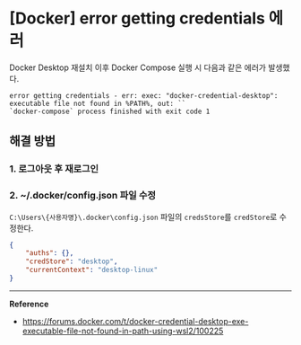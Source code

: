 # [Docker] error getting credentials 에러

Docker Desktop 재설치 이후 Docker Compose 실행 시 다음과 같은 에러가 발생했다.
```log
error getting credentials - err: exec: "docker-credential-desktop": executable file not found in %PATH%, out: ``
`docker-compose` process finished with exit code 1      
```

## 해결 방법
### 1. 로그아웃 후 재로그인

### 2. ~/.docker/config.json 파일 수정
`C:\Users\{사용자명}\.docker\config.json` 파일의 `credsStore`를 `credStore`로 수정한다.
```json
{
	"auths": {},
	"credStore": "desktop",
	"currentContext": "desktop-linux"
}
```

---
**Reference**<br>
- https://forums.docker.com/t/docker-credential-desktop-exe-executable-file-not-found-in-path-using-wsl2/100225
